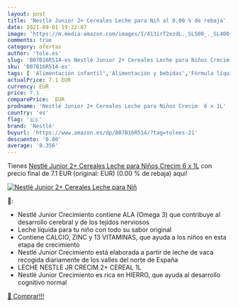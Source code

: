```yaml
---
layout: post
title: 'Nestlé Junior 2+ Cereales Leche para Niñ al 0.00 % de rebaja'
date: 2021-09-01 19:22:07
image: 'https://m.media-amazon.com/images/I/413irT2ezdL._SL500_._SL400_.jpg'
comments: true
category: ofertas
author: 'tole.es'
slug: 'B07B16R514-es Nestlé Junior 2+ Cereales Leche para Niños Crecim 6 x 1L'
sku: 'B07B16R514-es'
tags: [ 'Alimentación infantil','Alimentación y bebidas','Fórmula líquida para bebés','Fórmula para bebés y niños pequeños','nestlé', ]
actualPrice: 7.1 EUR
currency: EUR
price: 7.1
comparePrice:  EUR
prodname: 'Nestlé Junior 2+ Cereales Leche para Niños Crecim  6 x 1L'
country: 'es'
flag: '🇪🇸'
brand: 'Nestlé'
buyurl: 'https://www.amazon.es/dp/B07B16R514/?tag=tolees-21'
descuento: '0.00'
average: '8.356'
---
```


Tienes [Nestlé Junior 2+ Cereales Leche para Niños Crecim  6 x 1L](https://www.amazon.es/dp/B07B16R514/?tag=tolees-21) con precio final de  7.1 EUR (original:  EUR) (0.00 %  de rebaja) aqui!

[![Nestlé Junior 2+ Cereales Leche para Niñ](https://m.media-amazon.com/images/I/413irT2ezdL._SL500_._SL400_.jpg)](https://www.amazon.es/dp/B07B16R514/?tag=tolees-21)

🔎:

- Nestlé Junior Crecimiento contiene ALA (Omega 3) que contribuye al desarrollo cerebral y de los tejidos nerviosos
- Leche líquida para tu niño con todo su sabor original
- Contiene CALCIO, ZINC y 13 VITAMINAS, que ayuda a los niños en esta etapa de crecimiento
- Nestlé Junior Crecimiento está elaborada a partir de leche de vaca recogida diariamente de los valles del norte de España
- LECHE NESTLE JR CRECIM.2+ CEREAL 1L
- Nestlé Junior Crecimiento es rica en HIERRO, que ayuda al desarrollo cognitivo normal

[🛒 Comprar!!!](https://www.amazon.es/dp/B07B16R514/?tag=tolees-21)
